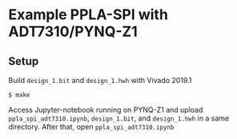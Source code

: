 # Example PPLA-SPI with ADT7310/PYNQ-Z1

## Setup

Build `design_1.bit` and `design_1.hwh` with Vivado 2019.1

```
$ make
```

Access Jupyter-notebook running on PYNQ-Z1 and upload `ppla_spi_adt7310.ipynb`, `design_1.bit`, and `design_1.hwh` in a same directory.
After that, open `ppla_spi_adt7310.ipynb`
